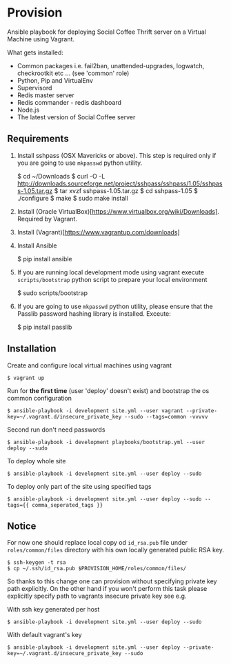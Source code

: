 # Provision 

Ansible playbook for deploying Social Coffee Thrift server on a Virtual Machine using Vagrant. 

What gets installed:

* Common packages i.e. fail2ban, unattended-upgrades, logwatch, checkrootkit etc ... (see 'common' role)
* Python, Pip and VirtualEnv
* Supervisord
* Redis master server
* Redis commander - redis dashboard
* Node.js
* The latest version of Social Coffee server

## Requirements 

1. Install sshpass (OSX Mavericks or above). This step is required only if you are going to use `mkpasswd` python utility. 
    
    $ cd ~/Downloads
    $ curl -O -L http://downloads.sourceforge.net/project/sshpass/sshpass/1.05/sshpass-1.05.tar.gz
    $ tar xvzf sshpass-1.05.tar.gz
    $ cd sshpass-1.05
    $ ./configure
    $ make
    $ sudo make install

2. Install (Oracle VirtualBox)[https://www.virtualbox.org/wiki/Downloads]. Required by Vagrant.
3. Install (Vagrant)[https://www.vagrantup.com/downloads]
4. Install Ansible
    
    $ pip install ansible 

5. If you are running local development mode using vagrant execute `scripts/bootstrap` python script to prepare your local environment

    $ sudo scripts/bootstrap

6. If you are going to use `mkpasswd` python utility, please ensure that the Passlib password hashing library is installed. Exceute:

    $ pip install passlib

## Installation

Create and configure local virtual machines using vagrant

    $ vagrant up

Run for **the first time** (user 'deploy' doesn't exist) and bootstrap the os common configuration
    
    $ ansible-playbook -i development site.yml --user vagrant --private-key=~/.vagrant.d/insecure_private_key --sudo --tags=common -vvvvv

Second run don't need passwords
    
    $ ansible-playbook -i development playbooks/bootstrap.yml --user deploy --sudo

To deploy whole site

    $ ansible-playbook -i development site.yml --user deploy --sudo

To deploy only part of the site using specified tags

    $ ansible-playbook -i development site.yml --user deploy --sudo --tags={{ comma_seperated_tags }}

## Notice

For now one should replace local copy od `id_rsa.pub` file under `roles/common/files` directory with his own 
locally generated public RSA key.

    $ ssh-keygen -t rsa   
    $ cp ~/.ssh/id_rsa.pub $PROVISION_HOME/roles/common/files/

So thanks to this change one can provision without specifying private key path explicitly. On the other hand if you won't perform 
this task please explicitly specify path to vagrants insecure private key see e.g.

With ssh key generated per host

    $ ansible-playbook -i development site.yml --user deploy --sudo

With default vagrant's key

    $ ansible-playbook -i development site.yml --user deploy --private-key=~/.vagrant.d/insecure_private_key --sudo